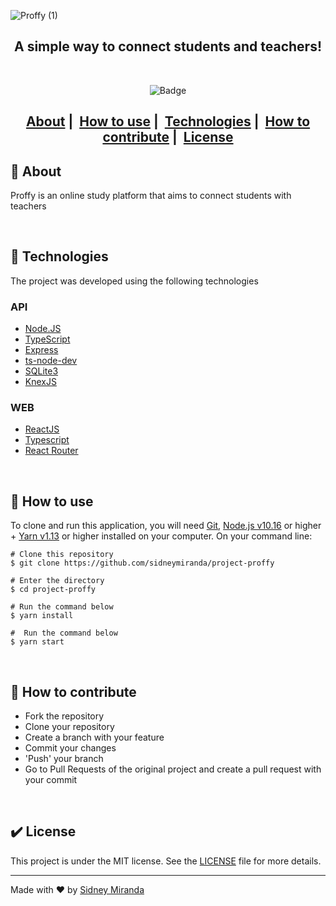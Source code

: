 ![Proffy (1)](https://user-images.githubusercontent.com/39252967/89723525-03e43800-d9ce-11ea-9004-4d5f57e5051e.gif)


## <div align="center"> A simple way to connect students and teachers! </div>
<br/>

<div align="center">

![Badge](https://img.shields.io/github/license/sidneymiranda/project-proffy)

</div>

<h2 align="center">
  <a href="#green_book-about">About</a>&nbsp;|&nbsp;
  <a href="#pencil-how-to-use">How to use</a>&nbsp;|&nbsp;
  <a href="#rocket-technologies">Technologies</a>&nbsp;|&nbsp;
  <a href="#link-how-to-contribute">How to contribute</a>&nbsp;|&nbsp;
  <a href="#heavy_check_mark-license">License</a>
</h2>

## :green_book: About

Proffy is an online study platform that aims to connect students with teachers

<br />

## :rocket: Technologies 

The project was developed using the following technologies

### API
- [Node.JS](https://nodejs.org/)
- [TypeScript](https://www.typescriptlang.org)
- [Express](https://expressjs.com/)
- [ts-node-dev](https://github.com/whitecolor/ts-node-dev)
- [SQLite3](https://www.npmjs.com/package/sqlite3)
- [KnexJS](http://knexjs.org/)

### WEB
- [ReactJS](https://reactjs.org/)
- [Typescript](https://www.typescriptlang.org)
- [React Router](https://github.com/ReactTraining/react-router)

<br />

## :pencil: How to use
To clone and run this application, you will need [Git](https://git-scm.com/), [Node.js v10.16](https://nodejs.org/en/) or 
higher + [Yarn v1.13](https://yarnpkg.com/) or higher installed on your computer. On your command line:

```
# Clone this repository
$ git clone https://github.com/sidneymiranda/project-proffy

# Enter the directory
$ cd project-proffy

# Run the command below
$ yarn install

#  Run the command below
$ yarn start
```

<br />

## :link: How to contribute 

- Fork the repository
- Clone your repository
- Create a branch with your feature
- Commit your changes
- 'Push' your branch
- Go to Pull Requests of the original project and create a pull request with your commit

<br />

## :heavy_check_mark: License 

This project is under the MIT license. See the [LICENSE](https://github.com/sidneymiranda/project-proffy/blob/master/LICENSE.txt) file for more details.

---
Made with :heart: by [Sidney Miranda](https://www.linkedin.com/in/sidney-miranda/)
